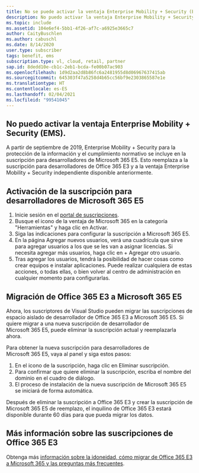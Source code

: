 ```yaml
---
title: No se puede activar la ventaja Enterprise Mobility + Security (EMS)
description: No puedo activar la ventaja Enterprise Mobility + Security (EMS) que se incluye con la suscripción de Visual Studio.
ms.topic: include
ms.assetid: 104e6ef4-5bb1-4f26-af7c-a6925e3665c7
author: CaityBuschlen
ms.author: cabuschl
ms.date: 8/14/2020
user.type: subscriber
tags: benefit, ems
subscription.type: vl, cloud, retail, partner
sap.id: 8dedd10e-cb1c-2eb1-bcda-fe00b07ac903
ms.openlocfilehash: 1d9d2aa2d8b86fc6a2481955d8d06967637415ab
ms.sourcegitcommit: 645303f47a5258d4b65cc56bf9e2303865587e1e
ms.translationtype: HT
ms.contentlocale: es-ES
ms.lasthandoff: 02/04/2021
ms.locfileid: "99541045"
---
```

## <a name="im-unable-to-activate-my-enterprise-mobility--security-ems-benefit"></a>No puedo activar la ventaja Enterprise Mobility + Security (EMS).

A partir de septiembre de 2019, Enterprise Mobility + Security para la protección de la información y el cumplimiento normativo se incluye en la suscripción para desarrolladores de Microsoft 365 E5. Esto reemplaza a la suscripción para desarrolladores de Office 365 E3 y a la ventaja Enterprise Mobility + Security independiente disponible anteriormente. 

## <a name="activate-microsoft-365-e5-developer-subscription"></a>Activación de la suscripción para desarrolladores de Microsoft 365 E5  

1. Inicie sesión en el [portal de suscripciones](https://my.visualstudio.com/benefits). 
1. Busque el icono de la ventaja de Microsoft 365 en la categoría "Herramientas" y haga clic en Activar. 
1. Siga las indicaciones para configurar la suscripción a Microsoft 365 E5. 
1. En la página Agregar nuevos usuarios, verá una cuadrícula que sirve para agregar usuarios a los que se les van a asignar licencias. Si necesita agregar más usuarios, haga clic en + Agregar otro usuario. 
1. Tras agregar los usuarios, tendrá la posibilidad de hacer cosas como crear equipos e instalar aplicaciones. Puede realizar cualquiera de estas acciones, o todas ellas, o bien volver al centro de administración en cualquier momento para configurarlas. 

## <a name="migrate-from-office-365-e3-to-microsoft-365-e5"></a>Migración de Office 365 E3 a Microsoft 365 E5 

Ahora, los suscriptores de Visual Studio pueden migrar las suscripciones de espacio aislado de desarrollador de Office 365 E3 a Microsoft 365 E5. Si quiere migrar a una nueva suscripción de desarrollador de Microsoft 365 E5, puede eliminar la suscripción actual y reemplazarla ahora. 

Para obtener la nueva suscripción para desarrolladores de Microsoft 365 E5, vaya al panel y siga estos pasos: 
1. En el icono de la suscripción, haga clic en Eliminar suscripción. 
1. Para confirmar que quiere eliminar la suscripción, escriba el nombre del dominio en el cuadro de diálogo. 
1. El proceso de instalación de la nueva suscripción de Microsoft 365 E5 se iniciará de forma automática. 

Después de eliminar la suscripción a Office 365 E3 y crear la suscripción de Microsoft 365 E5 de reemplazo, el inquilino de Office 365 E3 estará disponible durante 60 días para que pueda migrar los datos. 

## <a name="more-information-about-office-365-e3-subscriptions"></a>Más información sobre las suscripciones de Office 365 E3

Obtenga más [información sobre la idoneidad, cómo migrar de Office 365 E3 a Microsoft 365 y las preguntas más frecuentes](https://docs.microsoft.com/visualstudio/subscriptions/vs-m365).  